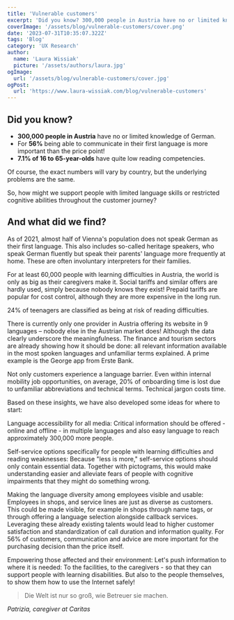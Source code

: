 ```yaml
---
title: 'Vulnerable customers'
excerpt: 'Did you know? 300,000 people in Austria have no or limited knowledge of German. For 56% being able to communicate in their first language is more important than the price point! 7.1% of 16 to 65-year-olds have quite low ...'
coverImage: '/assets/blog/vulnerable-customers/cover.png'
date: '2023-07-31T10:35:07.322Z'
tags: 'Blog'
category: 'UX Research'
author:
  name: 'Laura Wissiak'
  picture: '/assets/authors/laura.jpg'
ogImage:
  url: '/assets/blog/vulnerable-customers/cover.jpg'
ogPost:
  url: 'https://www.laura-wissiak.com/blog/vulnerable-customers'
---
```


## Did you know?

- **300,000 people in Austria** have no or limited knowledge of German.
- For **56%** being able to communicate in their first language is more important than the price point!
- **7.1% of 16 to 65-year-olds** have quite low reading competencies.

Of course, the exact numbers will vary by country, but the underlying problems are the same.

So, how might we support people with limited language skills or restricted cognitive abilities throughout the customer journey? 

## And what did we find?

As of 2021, almost half of Vienna's population does not speak German as their first language. This also includes so-called heritage speakers, who speak German fluently but speak their parents' language more frequently at home. These are often involuntary interpreters for their families.

For at least 60,000 people with learning difficulties in Austria, the world is only as big as their caregivers make it. Social tariffs and similar offers are hardly used, simply because nobody knows they exist! Prepaid tariffs are popular for cost control, although they are more expensive in the long run.

24% of teenagers are classified as being at risk of reading difficulties.

There is currently only one provider in Austria offering its website in 9 languages – nobody else in the Austrian market does! Although the data clearly underscore the meaningfulness. The finance and tourism sectors are already showing how it should be done: all relevant information available in the most spoken languages and unfamiliar terms explained. A prime example is the George app from Erste Bank.

Not only customers experience a language barrier. Even within internal mobility job opportunities, on average, 20% of onboarding time is lost due to unfamiliar abbreviations and technical terms. Technical jargon costs time.

Based on these insights, we have also developed some ideas for where to start:

Language accessibility for all media: Critical information should be offered - online and offline - in multiple languages and also easy language to reach approximately 300,000 more people.

Self-service options specifically for people with learning difficulties and reading weaknesses: Because "less is more," self-service options should only contain essential data. Together with pictograms, this would make understanding easier and alleviate fears of people with cognitive impairments that they might do something wrong.

Making the language diversity among employees visible and usable: Employees in shops, and service lines are just as diverse as customers. This could be made visible, for example in shops through name tags, or through offering a language selection alongside callback services. Leveraging these already existing talents would lead to higher customer satisfaction and standardization of call duration and information quality. For 56% of customers, communication and advice are more important for the purchasing decision than the price itself.

Empowering those affected and their environment: Let's push information to where it is needed: To the facilities, to the caregivers - so that they can support people with learning disabilities. But also to the people themselves, to show them how to use the Internet safely!

> Die Welt ist nur so groß, wie Betreuer sie machen.

_Patrizia, caregiver at Caritas_